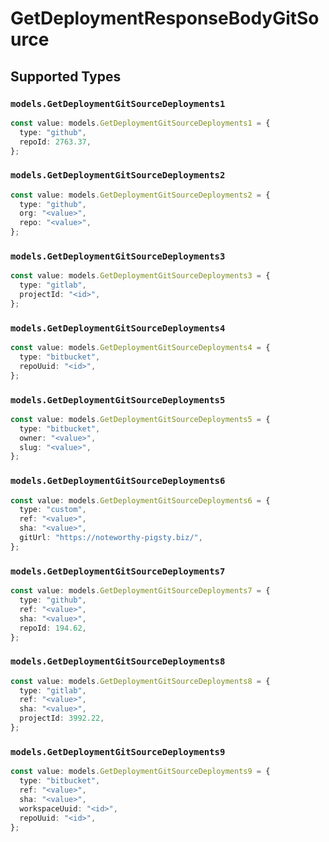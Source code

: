 # GetDeploymentResponseBodyGitSource


## Supported Types

### `models.GetDeploymentGitSourceDeployments1`

```typescript
const value: models.GetDeploymentGitSourceDeployments1 = {
  type: "github",
  repoId: 2763.37,
};
```

### `models.GetDeploymentGitSourceDeployments2`

```typescript
const value: models.GetDeploymentGitSourceDeployments2 = {
  type: "github",
  org: "<value>",
  repo: "<value>",
};
```

### `models.GetDeploymentGitSourceDeployments3`

```typescript
const value: models.GetDeploymentGitSourceDeployments3 = {
  type: "gitlab",
  projectId: "<id>",
};
```

### `models.GetDeploymentGitSourceDeployments4`

```typescript
const value: models.GetDeploymentGitSourceDeployments4 = {
  type: "bitbucket",
  repoUuid: "<id>",
};
```

### `models.GetDeploymentGitSourceDeployments5`

```typescript
const value: models.GetDeploymentGitSourceDeployments5 = {
  type: "bitbucket",
  owner: "<value>",
  slug: "<value>",
};
```

### `models.GetDeploymentGitSourceDeployments6`

```typescript
const value: models.GetDeploymentGitSourceDeployments6 = {
  type: "custom",
  ref: "<value>",
  sha: "<value>",
  gitUrl: "https://noteworthy-pigsty.biz/",
};
```

### `models.GetDeploymentGitSourceDeployments7`

```typescript
const value: models.GetDeploymentGitSourceDeployments7 = {
  type: "github",
  ref: "<value>",
  sha: "<value>",
  repoId: 194.62,
};
```

### `models.GetDeploymentGitSourceDeployments8`

```typescript
const value: models.GetDeploymentGitSourceDeployments8 = {
  type: "gitlab",
  ref: "<value>",
  sha: "<value>",
  projectId: 3992.22,
};
```

### `models.GetDeploymentGitSourceDeployments9`

```typescript
const value: models.GetDeploymentGitSourceDeployments9 = {
  type: "bitbucket",
  ref: "<value>",
  sha: "<value>",
  workspaceUuid: "<id>",
  repoUuid: "<id>",
};
```

